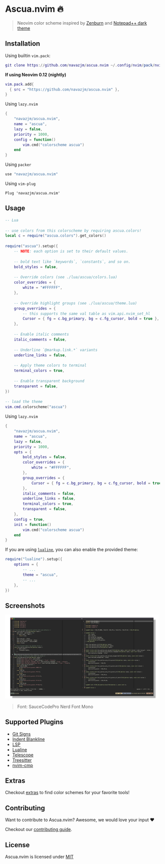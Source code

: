 # Ascua.nvim 🔥

> Neovim color scheme inspired by [Zenburn](https://github.com/jnurmine/Zenburn) and [Notepad++ dark theme](https://github.com/notepad-plus-plus/notepad-plus-plus)

## Installation

Using builtin `vim.pack`: 

```lua
git clone https://github.com/navazjm/ascua.nvim ~/.config/nvim/pack/nvim/start/ascua.nvim
```

**If using Neovim 0.12 (nightly)**

```lua
vim.pack.add{
  { src = "https://github.com/navazjm/ascua.nvim" },
}
```

Using `lazy.nvim`

```lua
{
    "navazjm/ascua.nvim",
    name = "ascua",
    lazy = false,
    priority = 1000,
    config = function()
        vim.cmd("colorscheme ascua")
    end
}
```

Using `packer`

```lua
use "navazjm/ascua.nvim"
```

Using `vim-plug`

```vim
Plug 'navazjm/ascua.nvim'
```

## Usage

```lua
-- Lua

-- use colors from this colorscheme by requiring ascua.colors!
local c = require("ascua.colors").get_colors()

require("ascua").setup({
    -- NOTE: each option is set to their default values.

    -- bold text like `keywords`, `constants`, and so on.
    bold_styles = false,

    -- Override colors (see ./lua/ascua/colors.lua)
    color_overrides = {
        white = "#FFFFFF",
    },

    -- Override highlight groups (see ./lua/ascua/theme.lua)
    group_overrides = {
        -- this supports the same val table as vim.api.nvim_set_hl
        Cursor = { fg = c.bg_primary, bg = c.fg_cursor, bold = true },
    },

    -- Enable italic comments
    italic_comments = false,

    -- Underline `@markup.link.*` variants
    underline_links = false,

    -- Apply theme colors to terminal
    terminal_colors = true,

    -- Enable transparent background
    transparent = false,
})

-- load the theme
vim.cmd.colorscheme("ascua")
```

Using `lazy.nvim`

```lua
{
    "navazjm/ascua.nvim",
    name = "ascua",
    lazy = false,
    priority = 1000,
    opts = {
        bold_styles = false,
        color_overrides = {
            white = "#FFFFFF",
        },
        group_overrides = {
            Cursor = { fg = c.bg_primary, bg = c.fg_cursor, bold = true },
        },
        italic_comments = false,
        underline_links = false,
        terminal_colors = true,
        transparent = false,
    },
    config = true,
    init = function()
        vim.cmd("colorscheme ascua")
    end
}
```

If you are using [`lualine`](https://github.com/hoob3rt/lualine.nvim), you can also enable the provided theme:

```lua
require("lualine").setup({
    options = {
        -- ...
        theme = "ascua",
        -- ...
    },
})
```

## Screenshots

<img width="500" alt="C Code" src="./images/screenshots/c.png">

> Font: SauceCodePro Nerd Font Mono

## Supported Plugins

- [Git Signs](https://github.com/lewis6991/gitsigns.nvim)
- [Indent Blankline](https://github.com/lukas-reineke/indent-blankline.nvim)
- [LSP](https://github.com/neovim/nvim-lspconfig)
- [Lualine](https://github.com/hoob3rt/lualine.nvim)
- [Telescope](https://github.com/nvim-telescope/telescope.nvim)
- [Treesitter](https://github.com/nvim-treesitter/nvim-treesitter)
- [nvim-cmp](https://github.com/hrsh7th/nvim-cmp)

## Extras

Checkout [extras](./extras) to find color schemes for your favorite tools!

## Contributing 

Want to contribute to Ascua.nvim? Awesome, we would love your input ♥

Checkout our [contributing guide](./docs/contributing.md).

## License

Ascua.nvim is licensed under [MIT](./LICENSE)


